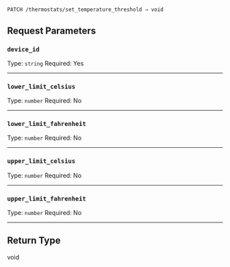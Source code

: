 # 

```
PATCH /thermostats/set_temperature_threshold ⇒ void
```



## Request Parameters

### `device_id`

Type: `string`
Required: Yes



***

### `lower_limit_celsius`

Type: `number`
Required: No



***

### `lower_limit_fahrenheit`

Type: `number`
Required: No



***

### `upper_limit_celsius`

Type: `number`
Required: No



***

### `upper_limit_fahrenheit`

Type: `number`
Required: No



***

## Return Type

void
